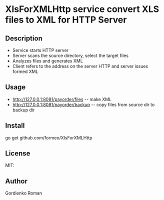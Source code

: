 # XlsForXMLHttp service convert XLS files to XML for HTTP Server

## Description

* Service starts HTTP server
* Server scans the source directory, select the target files
* Analyzes files and generates XML
* Client refers to the address on the server HTTP and server issues formed XML

## Usage

  * http://127.0.0.1:8081/payorder/files -- make XML
  * http://127.0.0.1:8081/payorder/backup -- copy files from source dir to backup dir
## Install
go get github.com/formeo/XlsForXMLHttp

## License
MIT:

## Author
Gordienko Roman

